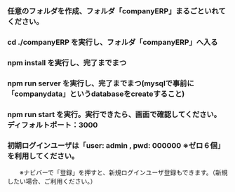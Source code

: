 ### 任意のフォルダを作成、フォルダ「companyERP」まるごといれてください。

### cd ./companyERP を実行し、フォルダ「companyERP」へ入る

### npm install を実行し、完了までまつ

### npm run server を実行し、完了までまつ(mysqlで事前に「companydata」というdatabaseをcreateすること)

### npm run start を実行。実行できたら、画面で確認してください。　ディフォルトポート：3000

### 初期ログインユーザは「user: admin , pwd: 000000 ※ゼロ６個」を利用してください。
　　※ナビバーで「登録」を押すと、新規ログインユーザ登録もできます。（新規したい場合、ご利用ください。） 